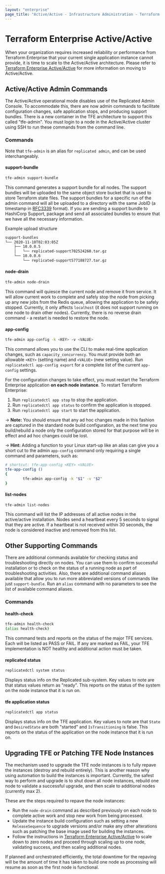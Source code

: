 ```yaml
---
layout: "enterprise"
page_title: "Active/Active - Infrastructure Administration - Terraform Enterprise"
---
```


# Terraform Enterprise Active/Active

When your organization requires increased reliability or performance from Terraform Enterprise that your current single application instance cannot provide, it is time to scale to the Active/Active architecture. Please refer to  [Terraform Enterprise Active/Active](/docs/enterprise/install/active-active.html) for more information on moving to Active/Active.

## Active/Active Admin Commands

The Active/Active operational mode disables use of the Replicated Admin Console.  To accommodate this, there are now admin commands to facilitate configuration changes, safe application stops, and producing support bundles. There is a new container in the TFE architecture to support this called "tfe-admin". You must login to a node in the Active/Active cluster using SSH to run these commands from the command line.

### Commands

Note that `tfe-admin` is an alias for `replicated admin`, and can be used interchangeably.

#### support-bundle

```bash
tfe-admin support-bundle
```

This command generates a support bundle for all nodes. The support bundles will be uploaded to the same object store bucket that is used to store Terraform state files. The support bundles for a specific run of the admin command will all be uploaded to a directory with the same JobID (a timestamp in [RFC3339](https://datatracker.ietf.org/doc/html/rfc3339) format). If you are sending a support bundle to HashiCorp Support, package and send all associated bundles to ensure that we have all the necessary information.

Example upload structure

```bash
support-bundles
└── 2020-11-10T02:03:05Z
    ├── 10.0.0.5
    │   └── replicated-support702524260.tar.gz
    └── 10.0.0.6
        └── replicated-support577188727.tar.gz
```


#### node-drain

```bash
tfe-admin node-drain
```

This command will quiesce the current node and remove it from service. It will allow current work to complete and safely stop the node from picking up any new jobs from the Redis queue, allowing the application to be safely stopped. Currently, it only affects `localhost` (it does not support running on one node to drain other nodes). Currently, there is no reverse drain command - a restart is needed to restore the node.


####  app-config

```bash
tfe-admin app-config -k <KEY> -v <VALUE>
```

This command allows you to use the CLI to make real-time application changes, such as `capacity_concurrency`. You must provide both an allowable `<KEY>` (setting name) and `<VALUE>` (new setting value). Run `replicatedctl app-config export` for a complete list of the current `app-config` settings.

For the configuration changes to take effect, you must restart the Terraform Enterprise application **on each node instance**. To restart Terraform Enterprise:
1. Run `replicatedctl app stop` to stop the application.
2. Run `replicatedctl app status` to confirm the application is stopped.
3. Run `replicatedctl app start` to start the application.

-> **Note:** You should ensure that any ad hoc changes made in this fashion are captured in the standard node build configuration, as the next time you build/rebuild a node only the configuration stored for that purpose will be in effect and ad hoc changes could be lost.

-> **Hint:** Adding a function to your Linux start-up like an alias can give you a short cut to the admin `app-config` command only requiring a single command and parameters, such as:

```bash
# shortcut: tfe-app-config <KEY> <VALUE>
tfe-app-config ()
{
        tfe-admin app-config -k "$1" -v "$2"
}
```

#### list-nodes

```bash
tfe-admin list-nodes
```

This command will list the IP addresses of all active nodes in the active/active installation. Nodes send a heartbeat
every 5 seconds to signal that they are active. If a heartbeat is not received within 30 seconds, the node is considered
inactive and removed from this list.

## Other Supporting Commands

There are additional commands available for checking status and troubleshooting directly on nodes. You can use them to confirm successful installation or to check on the status of a running node as part of troubleshooting activities.  Also, there are additional command aliases available that allow you to run more abbreviated versions of commands like just `support-bundle`. Run an `alias` command with no parameters to see the list of available command aliases.

### Commands

#### health-check

```bash
tfe-admin health-check
(alias health-check)
```

This command tests and reports on the status of the major TFE services. Each will be listed as PASS or FAIL. If any are marked as FAIL, your TFE implementation is NOT healthy and additional action must be taken.


#### replicated status

```bash
replicatedctl system status
```

Displays status info on the Replicated sub-system. Key values to note are that status values return as "ready". This reports on the status of the system on the node instance that it is run on.


#### tfe application status

```bash
replicatedctl app status
```

Displays status info on the TFE application. Key values to note are that `State` and `DesiredState` are both "started" and `IsTransitioning` is false. This reports on the status of the application on the node instance that it is run on.


## Upgrading TFE or Patching TFE Node Instances

The mechanism used to upgrade the TFE node instances is to fully repave the instances (destroy and rebuild entirely).
This is another reason why using automation to build the instances is important. Currently, the safest way to perform and upgrade is to shut down all node instances, rebuild one node to validate a successful upgrade, and then scale to additional nodes (currently max 2).

These are the steps required to repave the node instances:

*   Run the `node-drain` command as described previously on each node to complete active work and stop new work from being processed.
*   Update the instance build configuration such as setting a new `ReleaseSequence` to upgrade versions and/or make any other alterations such as patching the base image used for building the instances.
*   Follow the instructions in [Terraform Enterprise Active/Active](/docs/enterprise/install/active-active.html#scale-down-to-zero-nodes) to scale down to zero nodes and proceed through scaling up to one node, validating success, and then scaling additional nodes.

If planned and orchestrated efficiently, the total downtime for the repaving will be the amount of time it has taken to build one node as processing will resume as soon as the first node is functional.
